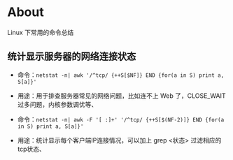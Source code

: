 # About

Linux 下常用的命令总结

## 统计显示服务器的网络连接状态

- 命令：`netstat -n| awk '/^tcp/ {++S[$NF]} END {for(a in S) print a, S[a]}'`
- 用途：用于排查服务器常见的网络问题，比如连不上 Web 了，CLOSE_WAIT 过多问题，内核参数调优等、

- 命令：`netstat -n| awk -F '[ :]+' '/^tcp/ {++S[$(NF-2)]} END {for(a in S) print a, S[a]}'`
- 用途：统计显示每个客户端IP连接情况，可以加上 grep <状态> 过滤相应的tcp状态、
